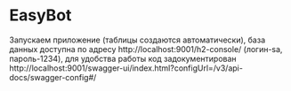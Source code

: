 # EasyBot
Запускаем приложение (таблицы создаются автоматически), база данных доступна по адресу http://localhost:9001/h2-console/ (логин-sa, пароль-1234), 
для удобства работы код задокументирован http://localhost:9001/swagger-ui/index.html?configUrl=/v3/api-docs/swagger-config#/
